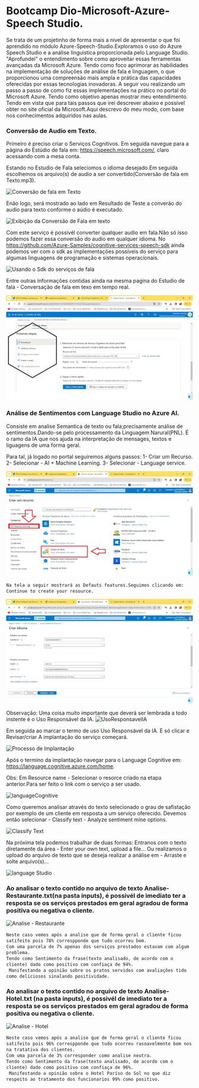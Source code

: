 # Bootcamp Dio-Microsoft-Azure-Speech Studio.
Se trata de um projetinho de forma mais a nivel de apresentar o que foi aprendido no módulo Azure-Speech-Studio.Exploramos o uso do Azure Speech Studio e a análise linguística proporcionada pelo Language Studio.
"Aprofundei" o entendimento sobre como aproveitar essas ferramentas avançadas da Microsoft Azure. Tendo como foco aprimorar as habilidades na implementação de soluções de análise de fala e linguagem, o que proporcionou uma compreensão mais ampla e prática das capacidades oferecidas por essas tecnologias inovadoras.
A seguir vou realizando um passo a passo de como fiz essas implementações na prático no portal do Microsoft Azure.
Tendo como objetivo apenas mostrar meu entendimento. Tendo em vista que para tais passos que irei descrever abaixo e possível obter no site oficial da Microsoft.Aqui descrevo do meu modo, com base nos conhecimentos adquiridos nas aulas.

 ### Conversão de Audio em Texto.
 
Primeiro é preciso criar o Serviços Cognitivos.
Em seguida navegue para a página do Estúdio de fala em:
   https://speech.microsoft.com/, claro acessando com a mesa conta.

 Estando no Estudio de Fala seleciomos o idioma desejado.Em seguida escolhemos os arquivo(s) de audio a ser convertido(Conversão de fala em Texto.mp3). 
 
![Conversão de fala em Texto](https://github.com/AdrianoProfileAdsCloud/Bootcamp-AI-Azure-Microsoft-Explorando-os-Recursos-da-IA-Generativa-com-Copilot-e-OpenAI/blob/main/PRJ-%20Microsoft%20Azure%20Speech%20Studio/prints/Convers%C3%A3o%20de%20fala%20em%20Texto.jpg)

   Enão logo, será mostrado ao lado em Resultado de Teste a converão do audio para texto conforme o aúdio é executado.
   
![Exibição da Conversão de Fala em texto](https://github.com/AdrianoProfileAdsCloud/Bootcamp-AI-Azure-Microsoft-Explorando-os-Recursos-da-IA-Generativa-com-Copilot-e-OpenAI/blob/main/PRJ-%20Microsoft%20Azure%20Speech%20Studio/prints/Convers%C3%A3o%20de%20fala%20em%20Texto.jpg)

   Com este serviço é possivél converter qualquer audio em fala.Não só isso podemos fazer essa conversão do audio em qualquer idioma.
    No https://github.com/Azure-Samples/cognitive-services-speech-sdk ainda podemos ver com o sdk as implementações possíveis do serviço para algumas linguagens de programação e sistemas operacionais.

  ![Usando o Sdk do serviços de fala](https://github.com/AdrianoProfileAdsCloud/Bootcamp-AI-Azure-Microsoft-Explorando-os-Recursos-da-IA-Generativa-com-Copilot-e-OpenAI/blob/main/PRJ-%20Microsoft%20Azure%20Speech%20Studio/prints/Usando%20o%20Sdk%20do%20servi%C3%A7os%20de%20fala.jpg)
  
   Entre outras informações contidas ainda na mesma pagina do Estudio de fala - Conversação de fala em texo em tempo real.

   ![Proximas Etapas](https://github.com/AdrianoProfileAdsCloud/Bootcamp-AI-Azure-Microsoft-Explorando-os-Recursos-da-IA-Generativa-com-Copilot-e-OpenAI/blob/main/PRJ-%20Microsoft%20Azure%20Speech%20Studio/prints/Proximas%20Etapas.jpg)


### Análise de Sentimentos com Language Studio no Azure AI.
   
  Consiste em analise Semantica de texto ou fala;precisamente análise de sentimentos.Dando-se pelo processamento da Linguagem Narural(PNL).
  É o ramo da IA que nos ajuda na interpretação de mensages, textos e liguagens de uma forma geral.

   Para tal, já logado no portal seguiremos alguns passos:
    1- Criar um Recurso. 
    2- Selecionar - AI + Machine Learning.
    3- Selecionar - Language service.
    
   ![Analise de Sentimentos ](https://github.com/AdrianoProfileAdsCloud/Bootcamp-AI-Azure-Microsoft-Explorando-os-Recursos-da-IA-Generativa-com-Copilot-e-OpenAI/blob/main/PRJ-%20Microsoft%20Azure%20Speech%20Studio/prints/Analise%20de%20Sentimentos%20.jpg)
   
    Na tela a seguir mostrará as Defauts features.Seguimos clicando em: Continue to create your resource.
    
 ![criar idioma](https://github.com/AdrianoProfileAdsCloud/Bootcamp-AI-Azure-Microsoft-Explorando-os-Recursos-da-IA-Generativa-com-Copilot-e-OpenAI/blob/main/PRJ-%20Microsoft%20Azure%20Speech%20Studio/prints/criar%20idioma.jpg)
 
   Observação: Uma coisa muito importante que deverá ser lembrada a todo instente é o Uso Responsável da IA.
![UsoResponsavelIA](https://github.com/AdrianoProfileAdsCloud/PRJ--Azure-Speech-Studio/blob/main/prints/UsoResponsavelIA.jpg)

  Em seguida ao marcar o termo de uso Uso Responsável da IA. E só clicar e Revisar/criar
   A implantação do serviço começará.
   
   ![Processo de Implantação](https://github.com/AdrianoProfileAdsCloud/PRJ--Azure-Speech-Studio/blob/main/prints/Processo%20de%20Implanta%C3%A7%C3%A3o.jpg)
   
   Após o termino da implantação navegar para o Language Cognitive em:
    https://language.cognitive.azure.com/home.

   Obs: Em Resource name - Selecionar o resorce criado na etapa anterior.Para ser feito o link com o serviço a ser usado.
   
![languageCognitive](https://github.com/AdrianoProfileAdsCloud/PRJ--Azure-Speech-Studio/blob/main/prints/languageCognitive.jpg)

   Como queremos analisar através do texto selecionado o grau de safistação por exemplo de um cliente em resposta a um serviço oferecido. Devemos então selecionar - Classify text - Analyze sentiment mine options.
   
![Classify Text](https://github.com/AdrianoProfileAdsCloud/PRJ--Azure-Speech-Studio/blob/main/prints/Classify%20Text.jpg)

  Na próxima tela podemos trabalhar de duas formas:
   Entranos com o texto diretamente da área - Enter your own text, upload a file...
   Ou realizamos o upload do arquivo de texto que se deseja realizar a análise em - Arraste e solte arquivo(s)...
   
![language Studio](https://github.com/AdrianoProfileAdsCloud/PRJ--Azure-Speech-Studio/blob/main/prints/language%20Studio.jpg)

   ### Ao analisar o texto contido no arquivo de texto Analise-Restaurante.txt(na pasta inputs), é possivél de imediato ter a resposta se os serviços prestados em geral agradou de forma positiva ou negativa o cliente.

   ![Analise - Restaurante](https://github.com/AdrianoProfileAdsCloud/PRJ--Azure-Speech-Studio/blob/main/prints/Analise%20-%20Restaurante.jpg)

    Neste caso vemos após a analise que de forma geral o cliente ficou satifeito pois 78% correspponde que tudo ocorreu bem.
    Com uma parcela de 7% apenas dos serviços prestados estavam com algum problema.
    Tendo como Sentimento da frase(texto analisado, de acordo com o cliente) dado como positivo com confiaça de 94%.
     Manifestando a opinião sobre os pratos servidos com avaliações tido como deliciosos sinalando positividade.

   ### Ao analisar o texto contido no arquivo de texto Analise-Hotel.txt (na pasta inputs), é possivél de imediato ter a resposta se os serviços prestados em geral agradou de forma positiva ou negativa o cliente.

   ![Analise - Hotel](https://github.com/AdrianoProfileAdsCloud/PRJ--Azure-Speech-Studio/blob/main/prints/Analise%20-%20Hotel.jpg)

    Neste caso vemos após a analise que de forma geral o cliente ficou satifeito pois 96% correspponde que tudo ocorreu rasoavelmente bem nos na tratativa dos clientes.
    Com uma parcela de 3% corresponder como analise neutra.
    Tendo como Sentimento da frase(texto analisado, de acordo com o cliente) dado como positivo com confiaça de 96%.
     Manifestando a opinião sobre o Hotel Paríso do Sol no que diz respeito ao tratamento dos funcionarios 99% como positivo.





  
